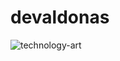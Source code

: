 ﻿# devaldonas
![technology-art](https://github.com/devaldonas/devaldonas/assets/148506497/de76aaed-dfac-4190-a038-8066d03a915b)
